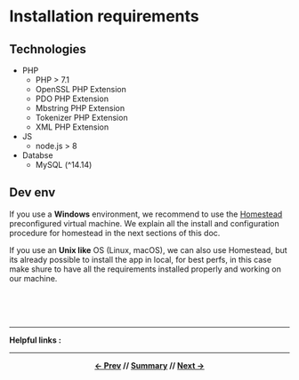 # Installation requirements

## Technologies

* PHP
    * PHP > 7.1
    * OpenSSL PHP Extension
    * PDO PHP Extension
    * Mbstring PHP Extension
    * Tokenizer PHP Extension
    * XML PHP Extension
* JS
    * node.js > 8
* Databse
    * MySQL (^14.14)

## Dev env

If you use a **Windows** environment, we recommend to use the [Homestead](https://laravel.com/docs/5.5/homestead) preconfigured virtual machine. We explain all the install and configuration procedure for homestead in the next sections of this doc.

If you use an **Unix like** OS (Linux, macOS), we can also use Homestead, but its already possible to install the app in local, for best perfs, in this case make shure to have all the requirements installed properly and working on our machine.

<br>
<br>
<br>
<hr>

**Helpful links :**

<hr>
<div align="center">

**[<- Prev](../README.md) // [Summary](../README.md) // [Next ->](2_install.md)**

</div>